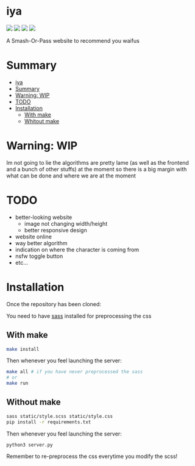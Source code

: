 # iya

<img src="https://img.shields.io/badge/status-under%20developement-9cf"> <img  src="https://img.shields.io/tokei/lines/github/apoleon33/iya"> <img src="https://badgen.net/github/dependabot/apoleon33/iya"> <img src="https://badgen.net/github/license/apoleon33/iya">

A Smash-Or-Pass website to recommend you waifus

# Summary

- [iya](#iya)
- [Summary](#summary)
- [Warning: WIP](#warning-wip)
- [TODO](#todo)
- [Installation](#installation)
  - [With make](#with-make)
  - [Whitout make](#whitout-make)

# Warning: WIP

Im not going to lie the algorithms are pretty lame (as well as the frontend and a bunch of other stuffs) at the moment so there is a big margin with what can be done and where we are at the moment

# TODO

- better-looking website
  - image not changing width/height
  - better responsive design
- website online
- way better algorithm
- indication on where the character is coming from
- nsfw toggle button
- etc...

# Installation

Once the repository has been cloned:

You need to have [sass](https://sass-lang.com/install) installed for preprocessing the css

## With make

```sh
make install
```

Then whenever you feel launching the server:

```sh
make all # if you have never preprocessed the sass
# or
make run
```

## Without make

```sh
sass static/style.scss static/style.css
pip install -r requirements.txt
```

Then whenever you feel launching the server:

```sh
python3 server.py
```

Remember to re-preprocess the css everytime you modify the scss!

